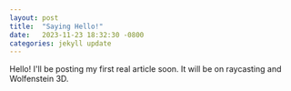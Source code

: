```yaml
---
layout: post
title:  "Saying Hello!"
date:   2023-11-23 18:32:30 -0800
categories: jekyll update
---
```

Hello! I'll be posting my first real article soon. It will be on raycasting and Wolfenstein 3D.